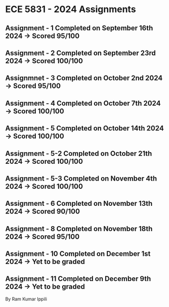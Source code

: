 # ECE 5831 - 2024 Assignments

## Assignment - 1 Completed on September 16th 2024 -> Scored 95/100

## Assignment - 2 Completed on September 23rd 2024 -> Scored 100/100

## Assignmnet - 3 Completed on October 2nd 2024 -> Scored 95/100

## Assignment - 4 Completed on October 7th 2024 -> Scored 100/100

## Assignment - 5 Completed on October 14th 2024 -> Scored 100/100

## Assignment - 5-2 Completed on October 21th 2024 -> Scored 100/100

## Assignment - 5-3 Completed on November 4th 2024 -> Scored 100/100

## Assignment - 6 Completed on November 13th 2024 -> Scored 90/100

## Assignment - 8 Completed on November 18th 2024 -> Scored 95/100

## Assignment - 10 Completed on December 1st 2024 -> Yet to be graded

## Assignment - 11 Completed on December 9th 2024 -> Yet to be graded

By Ram Kumar Ippili
